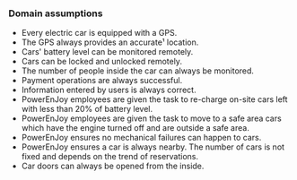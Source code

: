 ### Domain assumptions

- Every electric car is equipped with a GPS.
- The GPS always provides an accurate¹ location.
- Cars' battery level can be monitored remotely.
- Cars can be locked and unlocked remotely.
- The number of people inside the car can always be monitored.
- Payment operations are always successful.
- Information entered by users is always correct.
- PowerEnJoy employees are given the task to re-charge on-site cars left with less than 20% of battery level.
- PowerEnJoy employees are given the task to move to a safe area cars which have the engine turned off and are outside a safe area.
- PowerEnJoy ensures no mechanical failures can happen to cars.
- PowerEnJoy ensures a car is always nearby. The number of cars is not fixed and depends on the trend of reservations.
- Car doors can always be opened from the inside.
